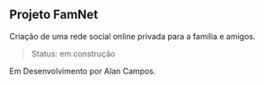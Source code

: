 ## Projeto FamNet


Criação de uma rede social online privada para a familia e amigos.


> Status: em construção

Em Desenvolvimento por Alan Campos.
